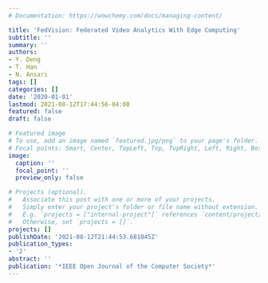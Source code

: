 ```yaml
---
# Documentation: https://wowchemy.com/docs/managing-content/

title: 'FedVision: Federated Video Analytics With Edge Computing'
subtitle: ''
summary: ''
authors:
- Y. Deng
- T. Han
- N. Ansari
tags: []
categories: []
date: '2020-01-01'
lastmod: 2021-08-12T17:44:56-04:00
featured: false
draft: false

# Featured image
# To use, add an image named `featured.jpg/png` to your page's folder.
# Focal points: Smart, Center, TopLeft, Top, TopRight, Left, Right, BottomLeft, Bottom, BottomRight.
image:
  caption: ''
  focal_point: ''
  preview_only: false

# Projects (optional).
#   Associate this post with one or more of your projects.
#   Simply enter your project's folder or file name without extension.
#   E.g. `projects = ["internal-project"]` references `content/project/deep-learning/index.md`.
#   Otherwise, set `projects = []`.
projects: []
publishDate: '2021-08-12T21:44:53.681045Z'
publication_types:
- '2'
abstract: ''
publication: '*IEEE Open Journal of the Computer Society*'
---
```

